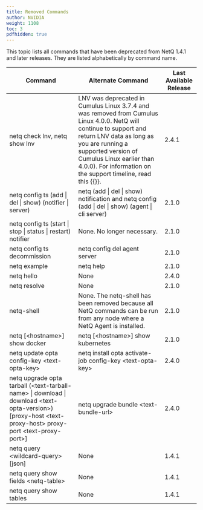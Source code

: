 ```yaml
---
title: Removed Commands
author: NVIDIA
weight: 1108
toc: 3
pdfhidden: true
---
```

This topic lists all commands that have been deprecated from NetQ 1.4.1 and later releases. They are listed alphabetically by command name.

| Command | Alternate Command | Last Available Release |
| --- | --- | --- |
| netq check lnv, netq show lnv | LNV was deprecated in Cumulus Linux 3.7.4 and was removed from Cumulus Linux 4.0.0. NetQ will continue to support and return LNV data as long as you are running a supported version of Cumulus Linux earlier than 4.0.0). For information on the support timeline, read this {{<exlink url="https://docs.cumulusnetworks.com/knowledge-base/Support/Support-Offerings/Cumulus-Linux-Release-Versioning-and-Support-Policy/" text="knowledge base article">}}. | 2.4.1 |
| netq config ts (add \| del \| show) (notifier \| server) | netq (add \| del \| show) notification and netq config (add \| del \| show) (agent \| cli server) | 2.1.0 |
| netq config ts (start \| stop \| status \| restart) notifier | None. No longer necessary. | 2.1.0 |
| netq config ts decommission | netq config del agent server | 2.1.0 |
| netq example | netq help | 2.1.0 |
| netq hello | None | 2.4.0 |
| netq resolve | None | 2.1.0 |
| netq-shell | None. The netq-shell has been removed because all NetQ commands can be run from any node where a NetQ Agent is installed. | 2.1.0 |
| netq [\<hostname\>] show docker | netq [\<hostname\>] show kubernetes | 2.1.0 |
| netq update opta config-key \<text-opta-key\> | netq install opta activate-job config-key \<text-opta-key\> | 2.4.0 |
| netq upgrade opta tarball (\<text-tarball-name\> \| download \| download \<text-opta-version\>) [proxy-host \<text-proxy-host\> proxy-port \<text-proxy-port\>] | netq upgrade bundle \<text-bundle-url\>	| 2.4.0 |
| netq query \<wildcard-query\> [json] | None | 1.4.1 |
| netq query show fields \<netq-table\> | None | 1.4.1 |
| netq query show tables | None | 1.4.1 |
